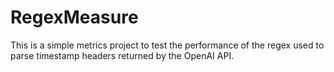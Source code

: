 # RegexMeasure

This is a simple metrics project to test the performance of the regex used to parse timestamp headers returned by the OpenAI API.

